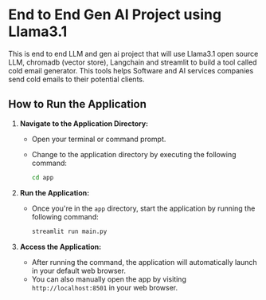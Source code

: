 # End to End Gen AI Project using Llama3.1

This is end to end LLM and gen ai project that will use Llama3.1 open source LLM, chromadb (vector store), Langchain and streamlit to build a tool called cold email generator. This tools helps Software and AI services companies send cold emails to their potential clients.

## How to Run the Application

1. **Navigate to the Application Directory:**

   - Open your terminal or command prompt.
   - Change to the application directory by executing the following command:

     ```bash
     cd app
     ```

2. **Run the Application:**

   - Once you're in the `app` directory, start the application by running the following command:

     ```bash
     streamlit run main.py
     ```

3. **Access the Application:**

   - After running the command, the application will automatically launch in your default web browser.
   - You can also manually open the app by visiting `http://localhost:8501` in your web browser.
